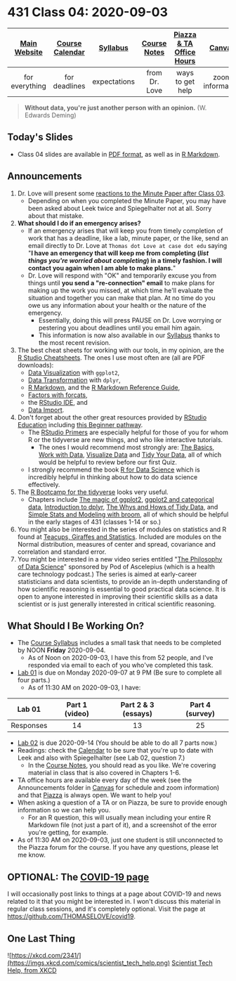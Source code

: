 # 431 Class 04: 2020-09-03

[Main Website](https://thomaselove.github.io/431/) | [Course Calendar](https://thomaselove.github.io/431/calendar.html) | [Syllabus](https://thomaselove.github.io/431-2020-syllabus/) | [Course Notes](https://thomaselove.github.io/431-notes/) | [Piazza & TA Office Hours](https://thomaselove.github.io/431/contact.html) | [Canvas](https://canvas.case.edu) | [Data and Code](https://thomaselove.github.io/431/data_index.html)
:-----------: | :--------------: | :----------: | :---------: | :-------------: | :-----------: | :------------:
for everything | for deadlines | expectations | from Dr. Love | ways to get help | zoom information | for downloads

> **Without data, you're just another person with an opinion.** (W. Edwards Deming)

## Today's Slides

- Class 04 slides are available in [PDF format](https://github.com/THOMASELOVE/431-2020/blob/master/classes/class04/431_class-04-slides_2020.pdf), as well as in [R Markdown](https://github.com/THOMASELOVE/431-2020/blob/master/classes/class04/431_class-04-slides_2020.Rmd).

## Announcements

1. Dr. Love will present some [reactions to the Minute Paper after Class 03](https://github.com/THOMASELOVE/431-2020/tree/master/minutepapers).
    - Depending on when you completed the Minute Paper, you may have been asked about Leek twice and Spiegelhalter not at all. Sorry about that mistake.
2. **What should I do if an emergency arises?**
    - If an emergency arises that will keep you from timely completion of work that has a deadline, like a lab, minute paper, or the like, send an email directly to Dr. Love at `Thomas dot Love at case dot edu` saying "**I have an emergency that will keep me from completing (*list things you're worried about completing*) in a timely fashion. I will contact you again when I am able to make plans.**" 
    - Dr. Love will respond with "OK" and temporarily excuse you from things until **you send a "re-connection" email** to make plans for making up the work you missed, at which time he'll evaluate the situation and together you can make that plan. At no time do you owe us any information about your health or the nature of the emergency.
        - Essentially, doing this will press PAUSE on Dr. Love worrying or pestering you about deadlines until you email him again. 
        - This information is now also available in our [Syllabus](https://thomaselove.github.io/431-2020-syllabus/) thanks to the most recent revision.
3. The best cheat sheets for working with our tools, in my opinion, are the [R Studio Cheatsheets](https://rstudio.com/resources/cheatsheets/).  The ones I use most often are (all are PDF downloads):
    - [Data Visualization](https://github.com/rstudio/cheatsheets/raw/master/data-visualization-2.1.pdf) with `ggplot2`, 
    - [Data Transformation](https://github.com/rstudio/cheatsheets/raw/master/data-transformation.pdf) with `dplyr`, 
    - [R Markdown](https://github.com/rstudio/cheatsheets/raw/master/rmarkdown-2.0.pdf), and the [R Markdown Reference Guide](https://www.rstudio.com/wp-content/uploads/2015/03/rmarkdown-reference.pdf), 
    - [Factors with forcats](https://github.com/rstudio/cheatsheets/raw/master/factors.pdf), 
    - the [RStudio IDE](https://github.com/rstudio/cheatsheets/raw/master/rstudio-ide.pdf), and 
    - [Data Import](https://github.com/rstudio/cheatsheets/raw/master/data-import.pdf).
4. Don't forget about the other great resources provided by [RStudio Education](https://education.rstudio.com/) including [this Beginner pathway](https://education.rstudio.com/learn/beginner/).
    - The [RStudio Primers](https://rstudio.cloud/learn/primers) are especially helpful for those of you for whom R or the tidyverse are new things, and who like interactive tutorials. 
        - The ones I would recommend most strongly are: [The Basics](https://rstudio.cloud/learn/primers/1), [Work with Data](https://rstudio.cloud/learn/primers/2), [Visualize Data](https://rstudio.cloud/learn/primers/3) and [Tidy Your Data](https://rstudio.cloud/learn/primers/4), all of which would be helpful to review before our first Quiz.
    - I strongly recommend the book [R for Data Science](https://r4ds.had.co.nz/) which is incredibly helpful in thinking about how to do data science effectively.
5. The [R Bootcamp for the tidyverse](https://r-bootcamp.netlify.app/) looks very useful. 
    - Chapters include [The magic of ggplot2](https://r-bootcamp.netlify.app/chapter1), [ggplot2 and categorical data](https://r-bootcamp.netlify.app/chapter2), [Introduction to dplyr](https://r-bootcamp.netlify.app/chapter3), [The Whys and Hows of Tidy Data](https://r-bootcamp.netlify.app/chapter4), and [Simple Stats and Modeling with broom](https://r-bootcamp.netlify.app/chapter5), all of which should be helpful in the early stages of 431 (classes 1-14 or so.)
6. You might also be interested in the series of modules on statistics and R found at [Teacups, Giraffes and Statistics](https://tinystats.github.io/teacups-giraffes-and-statistics/index.html). Included are modules on the Normal distribution, measures of center and spread, covariance and correlation and standard error.
7. You might be interested in a new video series entitled "[The Philosophy of Data Science](https://www.podofasclepius.com/philosophy-of-data-science)" sponsored by Pod of Ascelepius (which is a health care technology podcast.)  The series is aimed at early-career statisticians and data scientists, to provide an in-depth understanding of how scientific reasoning is essential to good practical data science. It is open to anyone interested in improving their scientific skills as a data scientist or is just generally interested in critical scientific reasoning.

## What Should I Be Working On?

- The [Course Syllabus](https://thomaselove.github.io/431-2020-syllabus/) includes a small task that needs to be completed by NOON **Friday** 2020-09-04. 
    - As of Noon on 2020-09-03, I have this from 52 people, and I've responded via email to each of you who've completed this task.
- [Lab 01](https://github.com/THOMASELOVE/431-2020/blob/master/labs/lab01/lab01.md) is due on Monday 2020-09-07 at 9 PM (Be sure to complete all four parts.)
    - As of 11:30 AM on 2020-09-03, I have:

Lab 01 | Part 1 (video) | Part 2 & 3 (essays) | Part 4 (survey)
:------: | :------: | :----------------: | :---------:
Responses | 14 | 13 | 25

- [Lab 02](https://github.com/THOMASELOVE/431-2020/blob/master/labs/lab02/lab02.md) is due 2020-09-14 (You should be able to do all 7 parts now.)
- Readings: check the [Calendar](https://thomaselove.github.io/431/calendar.html) to be sure that you're up to date with Leek and also with Spiegelhalter (see Lab 02, question 7.)
    - In the [Course Notes](https://thomaselove.github.io/431-notes/), you should read as you like. We're covering material in class that is also covered in Chapters 1-6.
- TA office hours are available every day of the week (see the Announcements folder in [Canvas](https://canvas.case.edu) for schedule and zoom information) and that [Piazza](https://piazza.com/case/fall2020/pqhs431) is always open. We want to help you!
- When asking a question of a TA or on Piazza, be sure to provide enough information so we can help you. 
    - For an R question, this will usually mean including your entire R Markdown file (not just a part of it), and a screenshot of the error you're getting, for example.
- As of 11:30 AM on 2020-09-03, just one student is still unconnected to the Piazza forum for the course. If you have any questions, please let me know.

## OPTIONAL: The [COVID-19 page](https://github.com/THOMASELOVE/covid19)

I will occasionally post links to things at a page about COVID-19 and news related to it that you might be interested in. I won't discuss this material in regular class sessions, and it's completely optional. Visit the page at https://github.com/THOMASELOVE/covid19.

## One Last Thing

![https://xkcd.com/2341/](https://imgs.xkcd.com/comics/scientist_tech_help.png) [Scientist Tech Help, from XKCD](https://xkcd.com/2341/)
